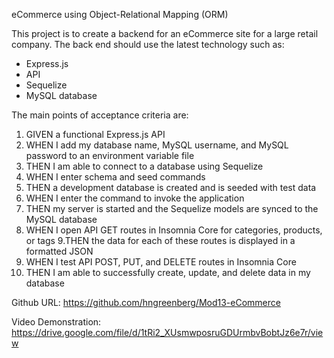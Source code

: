 eCommerce using Object-Relational Mapping (ORM) 

This project is to create a backend for an eCommerce site for a large retail company. The back end should use the latest technology such as:
* Express.js 
* API
* Sequelize
* MySQL database


The main points of acceptance criteria are:

1. GIVEN a functional Express.js API
2. WHEN I add my database name, MySQL username, and MySQL password to an environment variable file
3. THEN I am able to connect to a database using Sequelize
4. WHEN I enter schema and seed commands
5. THEN a development database is created and is seeded with test data
6. WHEN I enter the command to invoke the application
7. THEN my server is started and the Sequelize models are synced to the MySQL database
8. WHEN I open API GET routes in Insomnia Core for categories, products, or tags
9.THEN the data for each of these routes is displayed in a formatted JSON
10. WHEN I test API POST, PUT, and DELETE routes in Insomnia Core
11. THEN I am able to successfully create, update, and delete data in my database

Github URL: https://github.com/hngreenberg/Mod13-eCommerce

Video Demonstration: https://drive.google.com/file/d/1tRi2_XUsmwposruGDUrmbvBobtJz6e7r/view


